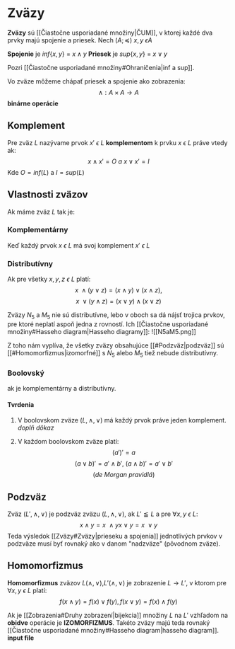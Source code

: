 # Zväzy
**Zväzy** sú [[Čiastočne usporiadané množiny|ČUM]], v ktorej každé dva prvky majú spojenie a priesek.
Nech $(A;\preceq)\ x,y\ \epsilon A$

**Spojenie** je $inf\{x,y\}$ = $x \wedge y$
**Priesek** je $sup\{x,y\}$ = $x \vee y$

Pozri [[Čiastočne usporiadané množiny#Ohraničenia|inf a sup]].

Vo zväze môžeme chápať priesek a spojenie ako zobrazenia: 
$$
\wedge : A\times A\rightarrow A
$$
**binárne operácie**

## Komplement
Pre zväz $L$ nazývame prvok $x'\ \epsilon\ L$ **komplementom** k prvku $x\ \epsilon\ L$ práve vtedy ak:
$$
x \wedge x' = O\ a\ x \vee x' = I
$$
Kde $O = inf(L)$ a $I = sup(L)$

## Vlastnosti zväzov
Ak máme zväz $L$ tak je:
### Komplementárny
Keď každý prvok $x\ \epsilon\ L$ má svoj komplement $x'\ \epsilon\ L$

### Distributívny
Ak pre všetky $x,y,z\ \epsilon\ L$ platí:
$$
x\ \wedge(y\vee z) = (x\wedge y)\vee (x\wedge z),
$$
$$
x\ \vee(y\wedge z) = (x\vee y)\wedge (x\vee z)
$$

Zväzy $N_5$ a $M_5$ nie sú distributívne, lebo v oboch sa dá nájsť trojica prvkov, pre ktoré neplatí aspoň jedna z rovností. Ich [[Čiastočne usporiadané množiny#Hasseho diagram|Hasseho diagramy]]:
![[N5aM5.png]]


Z toho nám vyplíva, že všetky zväzy obsahujúce [[#Podzväz|podzväz]] sú [[#Homomorfizmus|izomorfné]] s $N_5$ alebo $M_5$ tiež nebude distributívny.

### Boolovský
ak je komplementárny a distributívny.

#### Tvrdenia
1. V boolovskom zväze $(L,\wedge,\vee)$ má každý prvok práve jeden komplement.
_doplň dôkaz_

2. V každom boolovskom zväze platí:
$$
(a')' = a
$$
$$
(a\vee b)' = a'\wedge b',\ (a\wedge b)' = a'\vee b'
$$
$$
(de\ Morgan\ pravidlá)
$$


## Podzväz
Zväz $(L',\wedge,\vee)$ je podzväz zväzu $(L,\wedge,\vee)$, ak $L'\leqq L$ a pre $\forall x,y\ \epsilon\ L$:
$$
x\wedge y = x\ \wedge y
x\vee y = x\ \vee y
$$
Teda výsledok [[Zväzy#Zväzy|prieseku a spojenia]] jednotlivých prvkov v podzväze musí byť rovnaký ako v danom "nadzväze" (pôvodnom zväze).

## Homomorfizmus
**Homomorfizmus** zväzov $L(\wedge,\vee)$,$L'(\wedge,\vee)$ je zobrazenie $L\rightarrow L'$, v ktorom pre $\forall x,y\ \epsilon\ L$ platí:
$$
f(x\wedge y) = f(x)\vee f(y),
f(x\vee y) = f(x) \wedge f(y)
$$

Ak je [[Zobrazenia#Druhy zobrazení|bijekcia]] množiny $L$ na $L'$ vzhľadom na **obidve** operácie je **IZOMORFIZMUS**. Takéto zväzy majú teda rovnaký [[Čiastočne usporiadané množiny#Hasseho diagram|hasseho diagram]]. 
__input file__